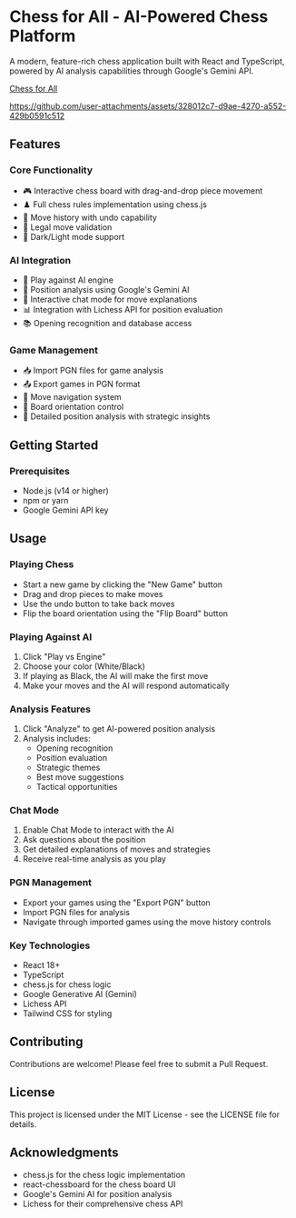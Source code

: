 # Chess for All - AI-Powered Chess Platform

A modern, feature-rich chess application built with React and TypeScript, powered by AI analysis capabilities through Google's Gemini API.

[Chess for All](https://chess-engine-sss.netlify.app/)

https://github.com/user-attachments/assets/328012c7-d9ae-4270-a552-429b0591c512



## Features

### Core Functionality
- 🎮 Interactive chess board with drag-and-drop piece movement
- ♟️ Full chess rules implementation using chess.js
- 🔄 Move history with undo capability
- 🎯 Legal move validation
- 🎨 Dark/Light mode support

### AI Integration
- 🤖 Play against AI engine
- 🧠 Position analysis using Google's Gemini AI
- 💬 Interactive chat mode for move explanations
- 📊 Integration with Lichess API for position evaluation
- 📚 Opening recognition and database access

### Game Management
- 📥 Import PGN files for game analysis
- 📤 Export games in PGN format
- 🔄 Move navigation system
- 🎯 Board orientation control
- 📝 Detailed position analysis with strategic insights

## Getting Started

### Prerequisites
- Node.js (v14 or higher)
- npm or yarn
- Google Gemini API key


## Usage

### Playing Chess
- Start a new game by clicking the "New Game" button
- Drag and drop pieces to make moves
- Use the undo button to take back moves
- Flip the board orientation using the "Flip Board" button

### Playing Against AI
1. Click "Play vs Engine"
2. Choose your color (White/Black)
3. If playing as Black, the AI will make the first move
4. Make your moves and the AI will respond automatically

### Analysis Features
1. Click "Analyze" to get AI-powered position analysis
2. Analysis includes:
   - Opening recognition
   - Position evaluation
   - Strategic themes
   - Best move suggestions
   - Tactical opportunities

### Chat Mode
1. Enable Chat Mode to interact with the AI
2. Ask questions about the position
3. Get detailed explanations of moves and strategies
4. Receive real-time analysis as you play

### PGN Management
- Export your games using the "Export PGN" button
- Import PGN files for analysis
- Navigate through imported games using the move history controls


### Key Technologies
- React 18+
- TypeScript
- chess.js for chess logic
- Google Generative AI (Gemini)
- Lichess API
- Tailwind CSS for styling


## Contributing

Contributions are welcome! Please feel free to submit a Pull Request.

## License

This project is licensed under the MIT License - see the LICENSE file for details.

## Acknowledgments

- chess.js for the chess logic implementation
- react-chessboard for the chess board UI
- Google's Gemini AI for position analysis
- Lichess for their comprehensive chess API 
